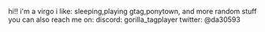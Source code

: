 hi!! i'm a virgo 
i like: sleeping,playing gtag,ponytown, and more random stuff
you can also reach me on: discord: gorilla_tagplayer
twitter: @da30593
